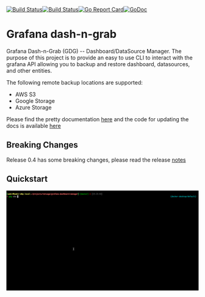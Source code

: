 [![Build Status](https://github.com/esnet/gdg/actions/workflows/go.yml/badge.svg)](https://github.com/esnet/gdg/actions/workflows/go.yml)[![Build Status](https://github.com/esnet/gdg/actions/workflows/hugo.yml/badge.svg)](https://github.com/esnet/gdg/actions/workflows/hugo.yml)[![Go Report Card](https://goreportcard.com/badge/github.com/esnet/gdg)](https://goreportcard.com/report/github.com/esnet/gdg)[![GoDoc](https://godoc.org/github.com/esnet/gdg?status.svg)](https://godoc.org/github.com/esnet/gdg)

# Grafana dash-n-grab

Grafana Dash-n-Grab (GDG) -- Dashboard/DataSource Manager.  The purpose of this project is to provide an easy to use CLI to interact with the grafana API allowing you to backup and restore dashboard, datasources, and other entities.

The following remote backup locations are supported:
  - AWS S3
  - Google Storage
  - Azure Storage

Please find the pretty documentation [here](https://software.es.net/gdg/) and the code for updating the docs is available [here](https://github.com/esnet/gdg/blob/master/documentation/content/docs/usage_guide.md)

## Breaking Changes

Release 0.4 has some breaking changes, please read the release [notes](https://software.es.net/gdg/docs/releases/gdg_0.4/#release-notes-for-v040)

## Quickstart 

![Quickstart screen](website/static/quickstart.gif)

